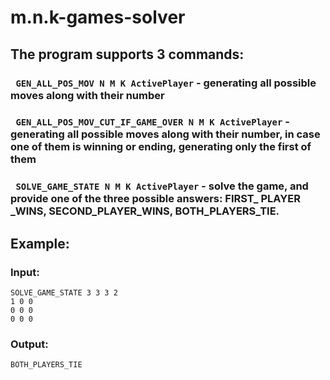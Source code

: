 # m.n.k-games-solver
## The program supports 3 commands:
### ``` GEN_ALL_POS_MOV N M K ActivePlayer``` -  generating all possible moves along with their number
### ``` GEN_ALL_POS_MOV_CUT_IF_GAME_OVER N M K ActivePlayer``` - generating all possible moves along with their number, in case one of them is winning or ending, generating only the first of them
### ``` SOLVE_GAME_STATE N M K ActivePlayer``` - solve the game, and provide one of the three possible answers: FIRST_ PLAYER _WINS, SECOND_PLAYER_WINS, BOTH_PLAYERS_TIE.
## Example:
### Input:
```
SOLVE_GAME_STATE 3 3 3 2
1 0 0
0 0 0
0 0 0
```
### Output:
```
BOTH_PLAYERS_TIE
```
